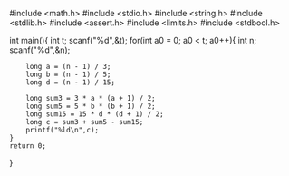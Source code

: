 #include <math.h>
#include <stdio.h>
#include <string.h>
#include <stdlib.h>
#include <assert.h>
#include <limits.h>
#include <stdbool.h>

int main(){
    int t; 
    scanf("%d",&t);
    for(int a0 = 0; a0 < t; a0++){
        int n; 
        scanf("%d",&n);

        long a = (n - 1) / 3;
        long b = (n - 1) / 5;
        long d = (n - 1) / 15;

        long sum3 = 3 * a * (a + 1) / 2;
        long sum5 = 5 * b * (b + 1) / 2;
        long sum15 = 15 * d * (d + 1) / 2;
        long c = sum3 + sum5 - sum15;
        printf("%ld\n",c);
    }
    return 0;
}
